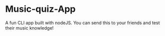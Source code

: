 # Music-quiz-App
A fun CLI app built with nodeJS. You can send this to your friends and test their music knowledge! 
